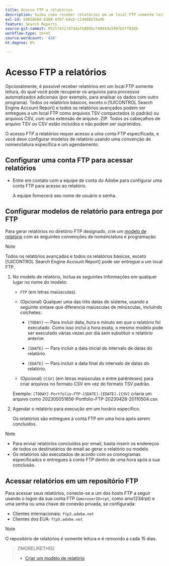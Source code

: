 ```yaml
---
title: Acesso FTP a relatórios
description: Saiba como receber relatórios em um local FTP somente leitura.
exl-id: 69850b68-0309-4f07-b4cb-c14488219a4b
feature: Search Reports
source-git-commit: 052574217d7ddafb8895c74094da5997b5ff83db
workflow-type: tm+mt
source-wordcount: '428'
ht-degree: 0%

---
```


# Acesso FTP a relatórios

Opcionalmente, é possível receber relatórios em um local FTP somente leitura, do qual você pode recuperar os arquivos para processos automatizados adicionais (por exemplo, para analisar os dados com outro programa). Todos os relatórios básicos, exceto o [!UICONTROL Search Engine Account Report] e todos os relatórios avançados podem ser entregues a um local FTP como arquivos TSV compactados (o padrão) ou arquivos CSV, com uma extensão de arquivo .ZIP. Todos os cabeçalhos de arquivo TSV ou CSV estão incluídos e não podem ser suprimidos.

O acesso FTP a relatórios requer acesso a uma conta FTP especificada, e você deve configurar modelos de relatório usando uma convenção de nomenclatura específica e um agendamento.

## Configurar uma conta FTP para acessar relatórios

* Entre em contato com a equipe de conta do Adobe para configurar uma conta FTP para acesso ao relatório.

  A equipe fornecerá seu nome de usuário e senha.

## Configurar modelos de relatório para entrega por FTP

Para gerar relatórios no diretório FTP designado, crie um [modelo de relatório](templates/template-create.md) com as seguintes convenções de nomenclatura e programação.

>[!NOTE]
>
>Todos os relatórios avançados e todos os relatórios básicos, exceto [!UICONTROL Search Engine Account Report] pode ser entregue a um local FTP.

1. No modelo de relatório, inclua as seguintes informações em qualquer lugar no nome do modelo:

   * `FTP` (em letras maiúsculas).

   * (Opcional) Qualquer uma das três datas do sistema, usando a seguinte sintaxe que diferencia maiúsculas de minúsculas, incluindo colchetes:

      * `[TODAY]` — Para incluir data, hora e minuto em que o relatório foi executado. Como isso inclui a hora exata, o mesmo modelo pode ser executado várias vezes por dia sem substituir o relatório anterior.

      * `[SDATE]` — Para incluir a data inicial do intervalo de datas do relatório.

      * `[EDATE]` — Para incluir a data final do intervalo de datas do relatório.

   * (Opcional) `[CSV]` (em letras maiúsculas e entre parênteses) para criar arquivos no formato CSV em vez do formato TSV padrão.

   Exemplo: `[TODAY]-Portfolio-FTP-[SDATE]-[EDATE]-[CSV]` criaria um arquivo como 202305051656-Portfolio-FTP-20230428-20110504.csv.

1. Agendar o relatório para execução em um horário específico.

   Os relatórios são entregues à conta FTP em uma hora após serem concluídos.

>[!NOTE]
>
>* Para enviar relatórios concluídos por email, basta inserir os endereços de todos os destinatários de email ao gerar o relatório ou modelo.
>* Os relatórios são executados de acordo com os cronogramas especificados e entregues à conta FTP dentro de uma hora após a sua conclusão.

## Acessar relatórios em um repositório FTP

Para acessar seus relatórios, conecte-se a um dos hosts FTP a seguir usando o logon da sua conta FTP (`amo<userID>rpt`, como amo1234rpt) e uma senha ou uma chave de conexão privada, se configurada:

* Clientes internacionais: `ftp3.adobe.net`
* Clientes dos EUA: `ftp5.adobe.net`

>[!NOTE]
>
>O repositório de relatórios é somente leitura e é removido a cada 15 dias.


>[!MORELIKETHIS]
>
>* [Criar um modelo de relatório](/help/search-social-commerce/reports/automation/templates/template-create.md)

